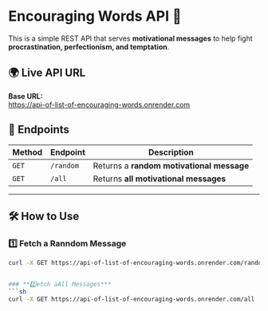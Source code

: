 # Encouraging Words API 🚀

This is a simple REST API that serves **motivational messages** to help fight **procrastination, perfectionism, and temptation**.

## 🌍 Live API URL  
**Base URL:**  
https://api-of-list-of-encouraging-words.onrender.com


## 📌 Endpoints  

| Method | Endpoint          | Description |
|--------|------------------|-------------|
| `GET`  | `/random`        | Returns a **random motivational message** |
| `GET`  | `/all`           | Returns **all motivational messages** |

---

## 🛠 How to Use

### **1️⃣ Fetch a Ranndom Message**
```sh
curl -X GET https://api-of-list-of-encouraging-words.onrender.com/random


### **2️⃣etch aAll Messages***
```sh
curl -X GET https://api-of-list-of-encouraging-words.onrender.com/all

